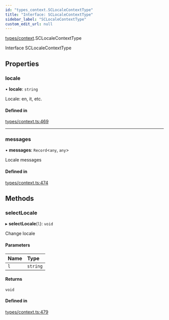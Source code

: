 ```yaml
---
id: "types_context.SCLocaleContextType"
title: "Interface: SCLocaleContextType"
sidebar_label: "SCLocaleContextType"
custom_edit_url: null
---
```


[types/context](../modules/types_context.md).SCLocaleContextType

Interface SCLocaleContextType

## Properties

### locale

• **locale**: `string`

Locale: en, it, etc.

#### Defined in

[types/context.ts:469](https://github.com/selfcommunity/community-ui/blob/a7bfc2b/packages/sc-core/src/types/context.ts#L469)

___

### messages

• **messages**: `Record`<`any`, `any`\>

Locale messages

#### Defined in

[types/context.ts:474](https://github.com/selfcommunity/community-ui/blob/a7bfc2b/packages/sc-core/src/types/context.ts#L474)

## Methods

### selectLocale

▸ **selectLocale**(`l`): `void`

Change locale

#### Parameters

| Name | Type |
| :------ | :------ |
| `l` | `string` |

#### Returns

`void`

#### Defined in

[types/context.ts:479](https://github.com/selfcommunity/community-ui/blob/a7bfc2b/packages/sc-core/src/types/context.ts#L479)
